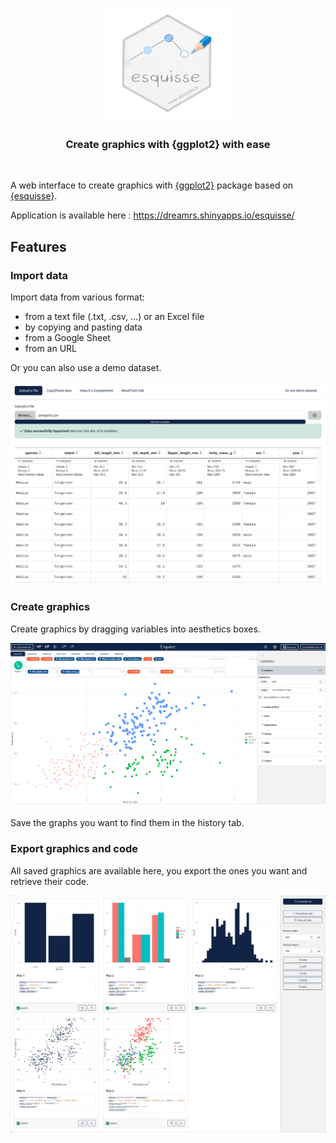 <p align="center">
  <img src="www/hex-esquisse.png" width="211" height="182" alt="esquisse logo" />
</p>

<h3 align="center">
  Create graphics with {ggplot2} with ease
</h3>

<br>

A web interface to create graphics with [{ggplot2}](https://github.com/tidyverse/ggplot2) package based on [{esquisse}](https://github.com/dreamRs/esquisse).

Application is available here : https://dreamrs.shinyapps.io/esquisse/


## Features

### Import data

Import data from various format:

* from a text file (.txt, .csv, ...) or an Excel file
* by copying and pasting data
* from a Google Sheet
* from an URL

Or you can also use a demo dataset.

![](www/esquisse-import.png)


### Create graphics

Create graphics by dragging variables into aesthetics boxes.

![](www/esquisse-graphics.png)

Save the graphs you want to find them in the history tab.


### Export graphics and code

All saved graphics are available here, you export the ones you want and retrieve their code.

![](www/esquisse-history.png)
